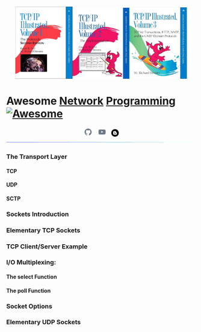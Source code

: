<p align="center"><a href="https://en.wikipedia.org/wiki/UNIX_Network_Programming">
  <img width="30%" src="https://github.com/cybersecurity-dev/cybersecurity-dev/blob/main/assets/tcp-ip-book1.jpg" /><img width="30%" src="https://github.com/cybersecurity-dev/cybersecurity-dev/blob/main/assets/tcp-ip-book2.jpg" /><img width="30.35%" src="https://github.com/cybersecurity-dev/cybersecurity-dev/blob/main/assets/tcp-ip-book3.jpg" />
</a></p>

# Awesome [Network](https://en.wikipedia.org/wiki/Computer_network_programming) [Programming](https://www.cisco.com/site/us/en/learn/topics/networking/what-is-network-programming.html) [![Awesome](https://awesome.re/badge.svg)](https://awesome.re) 

<p align="center">
    <a href="https://github.com/cybersecurity-dev/"><img height="25" src="https://github.com/cybersecurity-dev/cybersecurity-dev/blob/main/assets/github.svg" alt="GitHub"></a>
    &nbsp;
    <a href="https://www.youtube.com/@CyberThreatDefence"><img height="25" src="https://github.com/cybersecurity-dev/cybersecurity-dev/blob/main/assets/youtube.svg" alt="YouTube"></a>
    &nbsp;
    <a href="https://cyberthreatdefence.com/my_awesome_lists"><img height="20" src="https://github.com/cybersecurity-dev/cybersecurity-dev/blob/main/assets/blog.svg" alt="My Awesome Lists"></a>
    <img src="https://github.com/cybersecurity-dev/cybersecurity-dev/blob/main/assets/bar.gif">
</p>


### The Transport Layer

#### TCP

#### UDP

#### SCTP

### Sockets Introduction

### Elementary TCP Sockets

### TCP Client/Server Example

### I/O Multiplexing: 

#### The select Function

#### The poll Function

### Socket Options

### Elementary UDP Sockets
